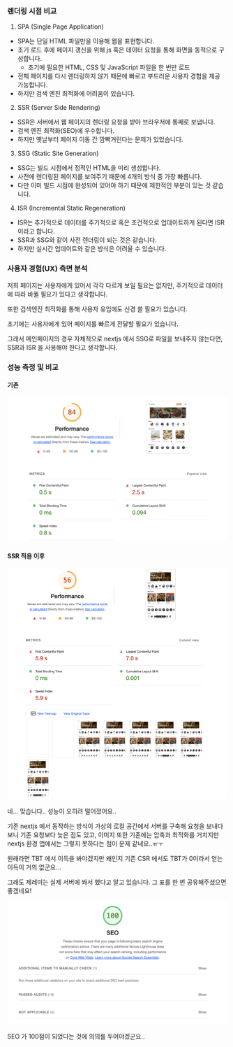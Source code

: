 ### 렌더링 시점 비교

1. SPA (Single Page Application)

- SPA는 단일 HTML 파일만을 이용해 웹을 표현합니다.
- 초기 로드 후에 페이지 갱신을 위해 js 혹은 데이터 요청을 통해 화면을 동적으로 구성합니다.
  - 초기에 필요한 HTML, CSS 및 JavaScript 파일을 한 번만 로드
- 전체 페이지를 다시 렌더링하지 않기 때문에 빠르고 부드러운 사용자 경험을 제공 가능합니다.
- 하지만 검색 엔진 최적화에 어려움이 있습니다.

2. SSR (Server Side Rendering)

- SSR은 서버에서 웹 페이지의 렌더링 요청을 받아 브라우저에 통째로 보냅니다.
- 검색 엔진 최적화(SEO)에 우수합니다.
- 하지만 옛날부터 페이지 이동 간 깜빡거린다는 문제가 있었습니다.

3. SSG (Static Site Generation)

- SSG는 빌드 시점에서 정적인 HTML을 미리 생성합니다.
- 사전에 렌더링된 페이지를 보여주기 때문에 4개의 방식 중 가장 빠릅니다.
- 다만 이미 빌드 시점에 완성되어 있어야 하기 때문에 제한적인 부분이 있는 것 같습니다.

4. ISR (Incremental Static Regeneration)

- ISR는 추가적으로 데이터를 주기적으로 혹은 조건적으로 업데이트하게 된다면 ISR 이라고 합니다.
- SSR과 SSG와 같이 사전 렌더링이 되는 것은 같습니다.
- 하지만 실시간 업데이트와 같은 방식은 어려울 수 있습니다.

### 사용자 경험(UX) 측면 분석

저희 페이지는 사용자에게 있어서 각각 다르게 보일 필요는 없지만, 주기적으로 데이터에 따라 바뀔 필요가 있다고 생각합니다.

또한 검색엔진 최적화를 통해 사용자 유입에도 신경 쓸 필요가 있습니다.

초기에는 사용자에게 있어 페이지를 빠르게 전달할 필요가 있습니다.

그래서 메인페이지의 경우 자체적으로 nextjs 에서 SSG로 파일을 보내주지 않는다면, SSR과 ISR 을 사용해야 한다고 생각합니다.

### 성능 측정 및 비교

#### 기존

![Alt text](image.png)

#### SSR 적용 이후

![Alt text](image-1.png)

네... 맞습니다.. 성능이 오히려 떨어졌어요..

기존 nextjs 에서 동작하는 방식이 가상의 로컬 공간에서 서버를 구축해 요청을 보내다보니 기존 요청보다 늦은 점도 있고, 이미지 또한 기존에는 압축과 최적화를 거치지만 nextjs 환경 앱에서는 그렇지 못하다는 점이 문제 같네요..ㅠㅜ

원래라면 TBT 에서 이득을 봐야겠지만 왜인지 기존 CSR 에서도 TBT가 0이라서 얻는 이득이 거의 없군요...

그래도 제레미는 실제 서버에 쏴서 했다고 알고 있습니다. 그 표를 한 번 공유해주셨으면 좋겠네요!

![Alt text](image-2.png)

SEO 가 100점이 되었다는 것에 의의를 두어야겠군요..
